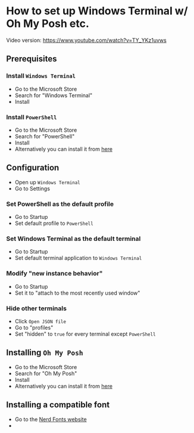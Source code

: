 # How to set up Windows Terminal w/ Oh My Posh etc.
Video version: https://www.youtube.com/watch?v=TY_YKz1uvws
## Prerequisites
### Install `Windows Terminal`
- Go to the Microsoft Store
- Search for "Windows Terminal"
- Install 
### Install `PowerShell`
- Go to the Microsoft Store
- Search for "PowerShell"
- Install
- Alternatively you can install it from [here](https://github.com/PowerShell/PowerShell/releases)
## Configuration
- Open up `Windows Terminal`
- Go to Settings
### Set PowerShell as the default profile
- Go to Startup
- Set default profile to `PowerShell`
### Set Windows Terminal as the default terminal
- Go to Startup
- Set default terminal application to `Windows Terminal`
### Modify "new instance behavior"
- Go to Startup
- Set it to "attach to the most recently used window"
### Hide other terminals
- Click `Open JSON file`
- Go to "profiles"
- Set "hidden" to `true` for every terminal except `PowerShell`
## Installing `Oh My Posh`
- Go to the Microsoft Store
- Search for "Oh My Posh"
- Install
- Alternatively you can install it from [here](https://ohmyposh.dev/docs/installation/windows)
## Installing a compatible font
- Go to the [Nerd Fonts website](https://www.nerdfonts.com/font-downloads)
- 
